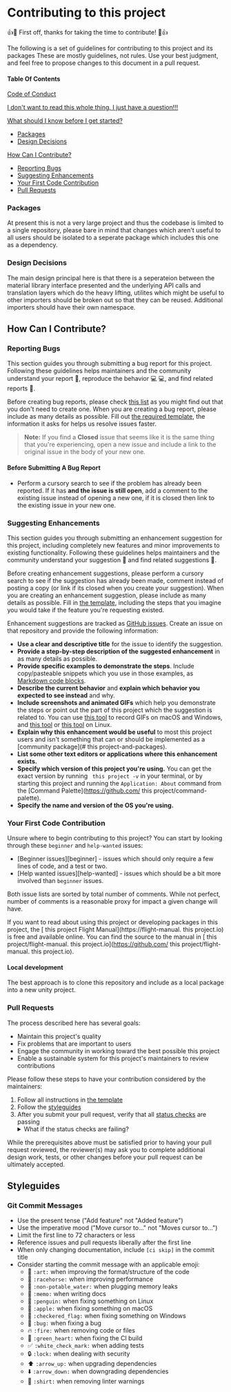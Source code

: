 # Contributing to this project

:+1::tada: First off, thanks for taking the time to contribute! :tada::+1:

The following is a set of guidelines for contributing to this project and its packages These are mostly guidelines, not rules. Use your best judgment, and feel free to propose changes to this document in a pull request.

#### Table Of Contents

[Code of Conduct](/.github/CODE_OF_CONDUCT)

[I don't want to read this whole thing, I just have a question!!!](#i-dont-want-to-read-this-whole-thing-i-just-have-a-question)

[What should I know before I get started?](#what-should-i-know-before-i-get-started)
  * [Packages](#packages)
  * [Design Decisions](#design-decisions)

[How Can I Contribute?](#how-can-i-contribute)
  * [Reporting Bugs](#reporting-bugs)
  * [Suggesting Enhancements](#suggesting-enhancements)
  * [Your First Code Contribution](#your-first-code-contribution)
  * [Pull Requests](#pull-requests)


### Packages

At present this is not a very large project and thus the codebase is limited to a single repository, please bare in mind that changes which aren't useful to all users should be isolated to a seperate package which includes this one as a dependency.

### Design Decisions

The main design principal here is that there is a seperateion between the material library interface presented and the underlying API calls and translation layers which do the heavy lifting, utilites which might be useful to other importers should be broken out so that they can be reused. Additional importers should have their own namespace.

## How Can I Contribute?

### Reporting Bugs

This section guides you through submitting a bug report for  this project. Following these guidelines helps maintainers and the community understand your report :pencil:, reproduce the behavior :computer: :computer:, and find related reports :mag_right:.

Before creating bug reports, please check [this list](#before-submitting-a-bug-report) as you might find out that you don't need to create one. When you are creating a bug report, please include as many details as possible. Fill out [the required template](/.github/ISSUE_TEMPLATE/bug_report.md), the information it asks for helps us resolve issues faster.

> **Note:** If you find a **Closed** issue that seems like it is the same thing that you're experiencing, open a new issue and include a link to the original issue in the body of your new one.

#### Before Submitting A Bug Report

* Perform a cursory search to see if the problem has already been reported. If it has **and the issue is still open**, add a comment to the existing issue instead of opening a new one, if it is closed then link to the existing issue in your new one.

### Suggesting Enhancements

This section guides you through submitting an enhancement suggestion for  this project, including completely new features and minor improvements to existing functionality. Following these guidelines helps maintainers and the community understand your suggestion :pencil: and find related suggestions :mag_right:.

Before creating enhancement suggestions, please perform a cursory search to see if the suggestion has already been made, comment instead of posting a copy (or link if its closed when you create your suggestion). When you are creating an enhancement suggestion, please include as many details as possible. Fill in [the template](/.github/ISSUE_TEMPLATE/feature_request.md), including the steps that you imagine you would take if the feature you're requesting existed.

Enhancement suggestions are tracked as [GitHub issues](https://guides.github.com/features/issues/). Create an issue on that repository and provide the following information:

* **Use a clear and descriptive title** for the issue to identify the suggestion.
* **Provide a step-by-step description of the suggested enhancement** in as many details as possible.
* **Provide specific examples to demonstrate the steps**. Include copy/pasteable snippets which you use in those examples, as [Markdown code blocks](https://help.github.com/articles/markdown-basics/#multiple-lines).
* **Describe the current behavior** and **explain which behavior you expected to see instead** and why.
* **Include screenshots and animated GIFs** which help you demonstrate the steps or point out the part of  this project which the suggestion is related to. You can use [this tool](https://www.cockos.com/licecap/) to record GIFs on macOS and Windows, and [this tool](https://github.com/colinkeenan/silentcast) or [this tool](https://github.com/GNOME/byzanz) on Linux.
* **Explain why this enhancement would be useful** to most  this project users and isn't something that can or should be implemented as a [community package](# this project-and-packages).
* **List some other text editors or applications where this enhancement exists.**
* **Specify which version of  this project you're using.** You can get the exact version by running ` this project -v` in your terminal, or by starting  this project and running the `Application: About` command from the [Command Palette](https://github.com/ this project/command-palette).
* **Specify the name and version of the OS you're using.**

### Your First Code Contribution

Unsure where to begin contributing to  this project? You can start by looking through these `beginner` and `help-wanted` issues:

* [Beginner issues][beginner] - issues which should only require a few lines of code, and a test or two.
* [Help wanted issues][help-wanted] - issues which should be a bit more involved than `beginner` issues.

Both issue lists are sorted by total number of comments. While not perfect, number of comments is a reasonable proxy for impact a given change will have.

If you want to read about using  this project or developing packages in  this project, the [ this project Flight Manual](https://flight-manual. this project.io) is free and available online. You can find the source to the manual in [ this project/flight-manual. this project.io](https://github.com/ this project/flight-manual. this project.io).

#### Local development

The best approach is to clone this repository and include as a local package into a new unity project. 

### Pull Requests

The process described here has several goals:

- Maintain  this project's quality
- Fix problems that are important to users
- Engage the community in working toward the best possible  this project
- Enable a sustainable system for  this project's maintainers to review contributions

Please follow these steps to have your contribution considered by the maintainers:

1. Follow all instructions in [the template](PULL_REQUEST_TEMPLATE.md)
2. Follow the [styleguides](#styleguides)
3. After you submit your pull request, verify that all [status checks](https://help.github.com/articles/about-status-checks/) are passing <details><summary>What if the status checks are failing?</summary>If a status check is failing, and you believe that the failure is unrelated to your change, please leave a comment on the pull request explaining why you believe the failure is unrelated. A maintainer will re-run the status check for you. If we conclude that the failure was a false positive, then we will open an issue to track that problem with our status check suite.</details>

While the prerequisites above must be satisfied prior to having your pull request reviewed, the reviewer(s) may ask you to complete additional design work, tests, or other changes before your pull request can be ultimately accepted.

## Styleguides

### Git Commit Messages

* Use the present tense ("Add feature" not "Added feature")
* Use the imperative mood ("Move cursor to..." not "Moves cursor to...")
* Limit the first line to 72 characters or less
* Reference issues and pull requests liberally after the first line
* When only changing documentation, include `[ci skip]` in the commit title
* Consider starting the commit message with an applicable emoji:
    * :art: `:art:` when improving the format/structure of the code
    * :racehorse: `:racehorse:` when improving performance
    * :non-potable_water: `:non-potable_water:` when plugging memory leaks
    * :memo: `:memo:` when writing docs
    * :penguin: `:penguin:` when fixing something on Linux
    * :apple: `:apple:` when fixing something on macOS
    * :checkered_flag: `:checkered_flag:` when fixing something on Windows
    * :bug: `:bug:` when fixing a bug
    * :fire: `:fire:` when removing code or files
    * :green_heart: `:green_heart:` when fixing the CI build
    * :white_check_mark: `:white_check_mark:` when adding tests
    * :lock: `:lock:` when dealing with security
    * :arrow_up: `:arrow_up:` when upgrading dependencies
    * :arrow_down: `:arrow_down:` when downgrading dependencies
    * :shirt: `:shirt:` when removing linter warnings
